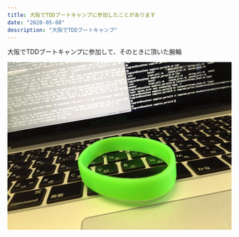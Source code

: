 ```yaml
---
title: 大阪でTDDブートキャンプに参加したことがあります
date: "2020-05-08"
description: "大阪でTDDブートキャンプ"
---
```


大阪でTDDブートキャンプに参加して、そのときに頂いた腕輪

![TDD](./TDD.jpg)
